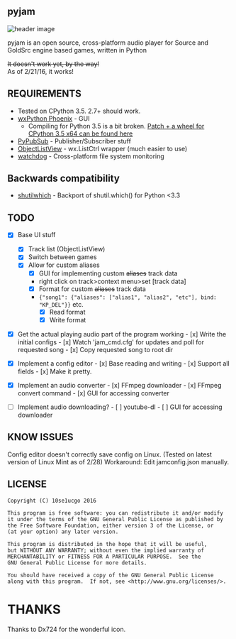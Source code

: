 pyjam
--
![header image](http://i.imgur.com/ic7toeV.png)

pyjam is an open source, cross-platform audio player for Source and GoldSrc engine based games, written in Python

~~It doesn't work yet, by the way!~~  
As of 2/21/16, it works!

REQUIREMENTS
--
* Tested on CPython 3.5. 2.7+ should work.
* [wxPython Phoenix](https://github.com/wxWidgets/Phoenix) - GUI
    * Compiling for Python 3.5 is a bit broken. [Patch + a wheel for CPython 3.5 x64 can be found here](https://gist.github.com/10se1ucgo/65ee42ad2fdc59091c6e)
* [PyPubSub](http://pubsub.sourceforge.net/) - Publisher/Subscriber stuff
* [ObjectListView](https://pypi.python.org/pypi/ObjectListView) - wx.ListCtrl wrapper (much easier to use)
* [watchdog](https://pypi.python.org/pypi/watchdog) - Cross-platform file system monitoring

Backwards compatibility
--
* [shutilwhich](https://pypi.python.org/pypi/shutilwhich) - Backport of shutil.which() for Python <3.3

TODO
--
- [x] Base UI stuff
    - [x] Track list (ObjectListView)
    - [x] Switch between games
    - [x] Allow for custom aliases
        - [x] GUI for implementing custom ~~aliases~~ track data
        - right click on track>context menu>set [track data]
        - [x] Format for custom ~~aliases~~ track data
        - ```{"song1": {"aliases": ["alias1", "alias2", "etc"], bind: "KP_DEL"}}``` etc.
            - [x] Read format
            - [x] Write format
- [x] Get the actual playing audio part of the program working
      - [x] Write the initial configs
      - [x] Watch 'jam_cmd.cfg' for updates and poll for requested song
      - [x] Copy requested song to root dir
- [x] Implement a config editor
      - [x] Base reading and writing
      - [x] Support all fields
      - [x] Make it pretty.
- [x] Implement an audio converter
      - [x] FFmpeg downloader
      - [x] FFmpeg convert command
      - [x] GUI for accessing converter
- [ ] Implement audio downloading?
      - [ ] youtube-dl
      - [ ] GUI for accessing downloader


KNOW ISSUES
--

Config editor doesn't correctly save config on Linux. (Tested on latest version of Linux Mint as of 2/28)
Workaround: Edit jamconfig.json manually.



LICENSE
--
```
Copyright (C) 10se1ucgo 2016

This program is free software: you can redistribute it and/or modify
it under the terms of the GNU General Public License as published by
the Free Software Foundation, either version 3 of the License, or
(at your option) any later version.

This program is distributed in the hope that it will be useful,
but WITHOUT ANY WARRANTY; without even the implied warranty of
MERCHANTABILITY or FITNESS FOR A PARTICULAR PURPOSE.  See the
GNU General Public License for more details.

You should have received a copy of the GNU General Public License
along with this program.  If not, see <http://www.gnu.org/licenses/>.
```

# THANKS
Thanks to Dx724 for the wonderful icon.
